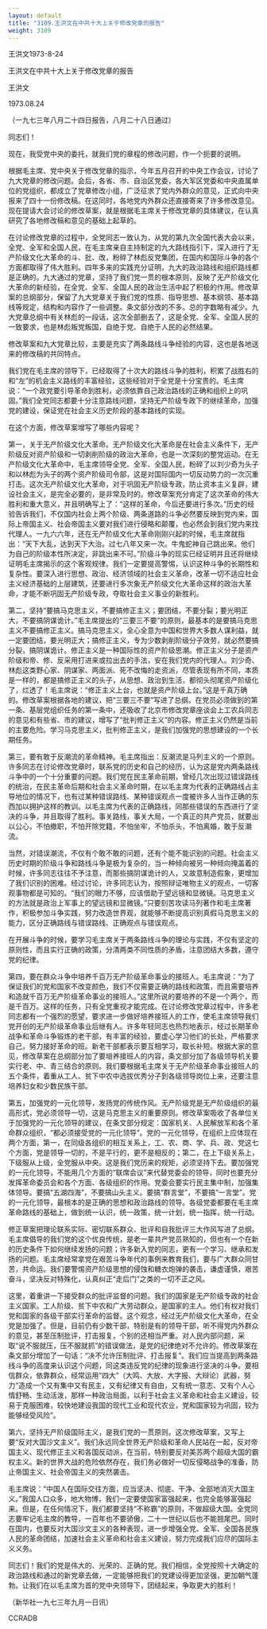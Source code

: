 ```yaml
---
layout: default
title: "3109.王洪文在中共十大上关于修改党章的报告"
weight: 3109
---
```


王洪文1973-8-24

王洪文在中共十大上关于修改党章的报告

王洪文

1973.08.24

（一九七三年八月二十四日报告，八月二十八日通过）

同志们！

现在，我受党中央的委托，就我们党的章程的修改问题，作一个扼要的说明。

根据毛主席、党中央关于修改党章的指示，今年五月召开的中央工作会议，讨论了九大党章的修改问题。会后，各省、市、自治区党委，各大军区党委和中央直属单位的党组织，都成立了党章修改小组，广泛征求了党内外群众的意见，正式向中央报来了四十一份修改稿。在这同时，各地党内外群众还直接寄来了许多修改意见。现在提请大会讨论的修改草案，就是根据毛主席关于修改党章的具体建议，在认真研究了各地修改稿和意见的基础上起草的。

在讨论修改党章的过程中，全党同志一致认为，从党的第九次全国代表大会以来，全党、全军和全国人民，在毛主席亲自主持制定的九大路线指引下，深入进行了无产阶级文化大革命的斗、批、改，粉碎了林彪反党集团，在国内和国际斗争的各个方面都取得了伟大胜利。四年多来的实践充分证明，九大的政治路线和组织路线都是正确的。九大通过的党章，坚持了我们党一贯的根本原则，反映了无产阶级文化大革命的新经验，在全党、全军、全国人民的政治生活中起了积极的作用。修改草案的总纲部分，保留了九大党章关于我们党的性质、指导思想、基本纲领、基本路线等规定，结构和内容作了一些调整。条文部分改的不多。总的字数略有减少。九大党章总纲中有关林彪的一段话，这次全部删去了，这是全党、全军、全国人民的一致要求，也是林彪叛党叛国，自绝于党、自绝于人民的必然结果。

修改草案和九大党章比较，主要是充实了两条路线斗争经验的内容，这也是各地送来的修改稿的共同特点。

我们党在毛主席的领导下，已经取得了十次大的路线斗争的胜利，积累了战胜右的和“左”的机会主义路线的丰富经验，这些经验对于全党是十分宝贵的。毛主席说：“一个政党要引导革命到胜利，必须依靠自己政治路线的正确和组织上的巩固。”我们全党同志都要十分注意路线问题，坚持无产阶级专政下的继续革命，加强党的建设，保证党在社会主义历史阶段的基本路线的实现。

在这个方面，修改草案增写了哪些内容呢？

第一，关于无产阶级文化大革命。无产阶级文化大革命是在社会主义条件下，无产阶级反对资产阶级和一切剥削阶级的政治大革命，也是一次深刻的整党运动。在无产阶级文化大革命中，毛主席领导全党、全军、全国人民，粉碎了以刘少奇为头子和以林彪为头子的两个资产阶级司令部，这是对国际国内一切反动势力的一次沉重打击。这次无产阶级文化大革命，对于巩固无产阶级专政，防止资本主义复辟，建设社会主义，是完全必要的，是非常及时的。修改草案充分肯定了这次革命的伟大胜利和重大意义，并且明确写上了：“这样的革命，今后还要进行多次。”历史的经验告诉我们，不仅国内社会上两个阶级、两条道路的斗争必然要反映到党内来，国际上帝国主义、社会帝国主义要对我们进行侵略和颠覆，也必然会到我们党内来找代理人。一九六六年，还在无产阶级文化大革命刚刚兴起的时候，毛主席就指出：“天下大乱，达到天下大治。过七八年又来一次。牛鬼蛇神自己跳出来。他们为自己的阶级本性所决定，非跳出来不可。”阶级斗争的现实已经证明并且还将继续证明毛主席揭示的这个客观规律。我们一定要提高警惕，认识这种斗争的长期性和复杂性。要深入进行思想、政治、经济领域的社会主义革命，改革一切不适应社会主义经济基础的上层建筑，还要进行多次象无产阶级文化大革命这样的政治大革命，才能不断巩固无产阶级专政，夺取社会主义事业的新胜利。

第二，坚持“要搞马克思主义，不要搞修正主义；要团结，不要分裂；要光明正大，不要搞阴谋诡计。”毛主席提出的“三要三不要”的原则，最基本的是要搞马克思主义不要搞修正主义。搞马克思主义，全心全意为中国和世界大多数人谋利益，就一定要团结，要光明正大；搞修正主义，专为少数剥削阶级分子效劳，就必然要搞分裂，搞阴谋诡计。修正主义是一种国际性的资产阶级思潮。修正主义分子是资产阶级和帝、修、反采用打进来或拉出去的手法，安在我们党内的代理人。刘少奇、林彪这类野心家、阴谋家、两面派、死不改悔的走资派，尽管表现有所不同，本质是一样的，都是搞修正主义的头子，从思想、政治到生活，都彻头彻尾资产阶级化了，烂透了！毛主席说：“修正主义上台，也就是资产阶级上台。”这是千真万确的。修改草案根据各地的建议，把“三要三不要”写进了总纲。在党员必须做到的第一条、基层党组织任务的第一条中，还吸收了北京市修改党章座谈会上工农兵同志的意见和有些省、市的建议，增写了“批判修正主义”的内容。修正主义仍然是当前的主要危险。学习马克思主义，批判修正主义，是我们加强党的思想建设的一个长期任务。

第三，要有敢于反潮流的革命精神。毛主席指出：反潮流是马列主义的一个原则。许多同志在讨论修改党章时，联系党的历史和自己的经历，认为这是党内两条路线斗争中的一个十分重要的问题。我们党在民主革命前期，曾经几次出现过错误路线的统治，在民主革命后期和社会主义革命时期，在以毛主席为代表的正确路线占主导地位的情况下，也有过某种错误路线、某种错误观点一度被许多人当作正确的东西加以拥护这样的教训。以毛主席为代表的正确路线，同那些错误的东西进行了坚决的斗争，并且取得了胜利。事关路线，事关大局，一个真正的共产党员，就要出以公心，不怕撤职，不怕开除党籍，不怕坐牢，不怕杀头，不怕离婚，敢于反潮流。

当然，对错误潮流，不仅有个敢不敢的问题，还有个能不能识别的问题。社会主义历史时期的阶级斗争和路线斗争是极为复杂的，当一种倾向被另一种倾向掩盖着的时候，许多同志往往不予注意，而那些搞阴谋诡计的人，又故意制造假象，更增加了我们识别的困难。经过讨论，许多同志认为，按照辩证唯物主义的观点，一切客观事物都是可知的。“我们的眼力不够，应该借助于望远镜和显微镜。马克思主义的方法就是政治上军事上的望远镜和显微镜。”只要刻苦攻读马列著作和毛主席著作，积极参加斗争实践，努力改造世界观，就能够不断提高识别真假马克思主义的能力，区分正确路线与错误路线、正确观点与错误观点。

在开展斗争的时候，要学习毛主席关于两条路线斗争的理论与实践，不仅有坚定的原则性，而且实行正确的政策，分清两类不同性质的矛盾，注意团结大多数，遵守党的纪律。

第四，要在群众斗争中培养千百万无产阶级革命事业的接班人。毛主席说：“为了保证我们的党和国家不改变颜色，我们不仅需要正确的路线和政策，而且需要培养和造就千百万无产阶级革命事业的接班人。”这里所说的要培养的不是一个两个，而是千百万。这样的任务，只有全党重视才能完成。在讨论修改党章过程中，许多老同志都有一个强烈的愿望，要求进一步做好培养接班人的工作，使毛主席领导我们党开创的无产阶级革命事业后继有人。许多年轻同志也热烈地表示，经过长期革命战争和革命斗争锻炼的老干部，有丰富的经验，要虚心学习他们的长处，严格要求自己，努力接好革命的班。新老干部都表示要互相学习，取长补短。根据大家的意见，修改草案在总纲部分加了要培养接班人的内容，条文部分加了各级领导机关要实行老、中、青三结合的原则。我们要根据毛主席关于无产阶级革命事业接班人的五个条件，着重从工人、贫下中农中选拔优秀分子到各级领导岗位上来，还要注意培养妇女和少数民族干部。

第五，加强党的一元化领导，发扬党的传统作风。无产阶级党是无产阶级组织的最高形式，党必须领导一切，这是马克思主义的重要原则。修改草案吸收了各单位关于加强党的一元化领导的建议，在条文部分规定：国家机关、人民解放军和各个革命群众组织，“都必须接受党的一元化领导”。党的一元化领导，在组织上应体现在两个方面，第一，在同级各组织的相互关系上，工、农、商、学、兵、政、党这七个方面，党是领导一切的，不是平行的，更不是相反的；第二，在上下级关系上，下级服从上级，全党服从中央。这是我们党历来的规矩，必须坚持下去。要加强党的一元化领导，不能用几个方面的“联席会议”来代替党委会的领导，同时也要充分发挥革命委员会和各个方面、各级组织的作用。党委会要实行民主集中制，加强集体领导。要搞“五湖四海”，不要搞山头主义。要搞“群言堂”，不要搞“一言堂”。党的一元化领导，最根本的是正确的思想和政治路线的领导。各级党委都要在毛主席革命路线的基础上，做到统一认识，统一政策，统一计划，统一指挥，统一行动。

修正草案把理论联系实际、密切联系群众、批评和自我批评三大作风写进了总纲。毛主席倡导的我们党的这个优良传统，是老一辈共产党员熟知的，但也有一个在新的历史条件下如何继续发扬的问题；许多新入党的同志，更有一个学习、继承和发扬的问题。毛主席经常拿党在艰苦斗争年代的事例来教育我们，要与广大群众同甘苦，共命运。我们要警惕资产阶级思想的侵蚀和糖衣炮弹的袭击，谦虚谨慎，艰苦奋斗，坚决反对特殊化，认真纠正“走后门”之类的一切不正之风。

这里，着重讲一下接受群众的批评监督的问题。我们的国家是无产阶级专政的社会主义国家。工人阶级、贫下中农和广大劳动群众，是国家的主人。他们有权对我们党和国家的各级干部实行革命的监督。这个观念，经过无产阶级文化大革命，在全党是加强了。但是，目前仍有少数干部，特别是有的领导干部，听不得党内外群众的意见，甚至压制批评，打击报复，个别的还相当严重。对人民内部问题，采取“说不服就压，压不服就抓”的错误做法，是党的纪律绝对不允许的。修改草案在条文部分增加了一句话：“决不允许压制批评、打击报复”。我们应当提高到两条路线斗争的高度来认识这个问题，同这类违反党的纪律的现象进行坚决的斗争。要相信群众，依靠群众，经常运用“四大”（大鸣、大放、大字报、大辩论）武器，努力“造成一个又有集中又有民主，又有纪律又有自由，又有统一意志、又有个人心情舒畅、生动活泼，那样一种政治局面，以利于社会主义革命和社会主义建设，较易于克服困难，较快地建设我国的现代工业和现代农业，党和国家较为巩固，较为能够经受风险”。

第六，坚持无产阶级国际主义，是我们党的一贯原则。这次修改草案，又写上要“反对大国沙文主义”。我们永远同全世界无产阶级和革命人民站在一起，反对帝国主义、现代修正主义和各国反动派，在当前，特别要反对美苏两个超级大国的霸权主义。新的世界大战的危险依然存在，我们务必做好一切反侵略战争的准备，防止帝国主义、社会帝国主义的突然袭击。

毛主席说：“中国人在国际交往方面，应当坚决、彻底、干净、全部地消灭大国主义。”我国人口众多，地大物博，我们一定要使国家富强起来，也完全能够富强起来。但是，在任何情况下，我们都要坚持“不称霸”的原则，不做超级大国。全党同志要牢记毛主席的教导，一百年也不要骄傲，二十一世纪以后也不能翘尾巴。同时在国内，也要反对大国沙文主义的各种表现，进一步增强全党、全军、全国各民族人民的革命团结，加速社会主义革命和社会主义建设，努力完成我们应尽的国际主义义务。

同志们！我们的党是伟大的、光荣的、正确的党。我们相信，全党按照十大确定的政治路线和通过的新党章去做，一定能够把我们的党建设得更加坚强，更加朝气蓬勃。让我们在以毛主席为首的党中央领导下，团结起来，争取更大的胜利！

（新华社一九七三年九月一日讯）

CCRADB

